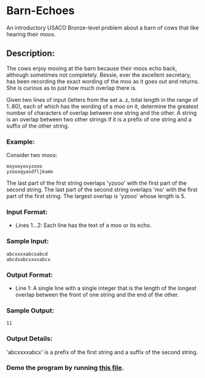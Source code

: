 # Barn-Echoes

An introductory USACO Bronze-level problem about a barn of cows that like hearing their moos.

## Description:

The cows enjoy mooing at the barn because their moos echo back, although sometimes not completely. Bessie, ever the excellent secretary, has been recording the exact wording of the moo as it goes out and returns. She is curious as to just how much overlap there is.

Given two lines of input (letters from the set a..z, total length in the range of 1..80), each of which has the wording of a moo on it, determine the greatest number of characters of overlap between one string and the other. A string is an overlap between two other strings if it is a prefix of one string and a suffix of the other string.

### Example:

Consider two moos:

```
moyooyoxyzooo
yzoooqyasdfljkamo
```

The last part of the first string overlaps 'yzooo' with the first part of the second string. The last part of the second string overlaps 'mo' with the first part of the first string. The largest overlap is 'yzooo' whose length is 5.

### Input Format:

* Lines 1...2: Each line has the text of a moo or its echo.

### Sample Input:

```
abcxxxxabcxabcd
abcdxabcxxxxabcx
```

### Output Format:

* Line 1: A single line with a single integer that is the length of the longest overlap between the front of one string and the end of the other.

### Sample Output:

```
11
```

### Output Details:

'abcxxxxabcx' is a prefix of the first string and a suffix of the second string.

### Demo the program by running [this file](https://github.com/advious/Barn-Echoes/blob/main/BarnEchoes.java).
